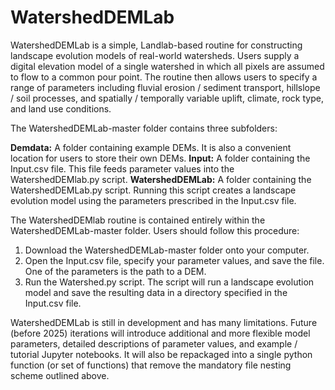 # WatershedDEMLab
WatershedDEMLab is a simple, Landlab-based routine for constructing landscape evolution models of real-world watersheds. Users supply a digital elevation model of a single watershed in which all pixels are assumed to flow to a common pour point. The routine then allows users to specify a range of parameters including fluvial erosion / sediment transport, hillslope / soil processes, and spatially / temporally variable uplift, climate, rock type, and land use conditions.

The WatershedDEMLab-master folder contains three subfolders:

**Demdata:** A folder containing example DEMs. It is also a convenient location for users to store their own DEMs.
**Input:** A folder containing the Input.csv file. This file feeds parameter values into the WatershedDEMlab.py script.
**WatershedDEMLab:** A folder containing the WatershedDEMLab.py script. Running this script creates a landscape evolution model using the parameters prescribed in the Input.csv file.

The WatershedDEMlab routine is contained entirely within the WatershedDEMLab-master folder.  Users should follow this procedure:

1)	Download the WatershedDEMLab-master folder onto your computer. 
2)	Open the Input.csv file, specify your parameter values, and save the file. One of the parameters is the path to a DEM.
3)	Run the Watershed.py script. The script will run a landscape evolution model and save the resulting data in a directory specified in the Input.csv file. 

WatershedDEMLab is still in development and has many limitations. Future (before 2025) iterations will introduce additional and more flexible model parameters, detailed descriptions of parameter values, and example / tutorial Jupyter notebooks. It will also be repackaged into a single python function (or set of functions) that remove the mandatory file nesting scheme outlined above. 

